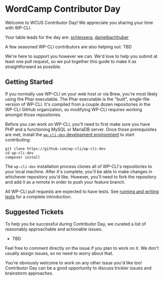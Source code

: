 # WordCamp Contributor Day

Welcome to WCUS Contributor Day! We appreciate you sharing your time with WP-CLI.

Your table leads for the day are: [schlessera](https://github.com/schlessera), [danielbachhuber](https://github.com/danielbachhuber)

A few seasoned WP-CLI contributors are also helping out: TBD

We're here to support you however we can. We'd love to help you submit at least one pull request, so we put together this guide to make it as straightforward as possible.

## Getting Started

If you normally use WP-CLI on your web host or via Brew, you're most likely using the Phar executable. The Phar executable is the "built", single-file version of WP-CLI. It's compiled from a couple dozen repositories in the WP-CLI GitHub organization, so modifying WP-CLI requires working amongst those repositories.

Before you can work on WP-CLI, you'll need to first make sure you have PHP and a functioning MySQL or MariaDB server. Once those prerequisites are met, install the [`wp-cli-dev` development environment](https://github.com/wp-cli/wp-cli-dev) to start contributing:

```
git clone https://github.com/wp-cli/wp-cli-dev
cd wp-cli-dev
composer install
```

The `wp-cli-dev` installation process clones all of WP-CLI's repositories to your local machine. After it's complete, you'll be able to make changes in whichever repository you'd like. However, you'll need to fork the repository and add it as a remote in order to push your feature branch.

All WP-CLI pull requests are expected to have tests. See [running and writing tests](https://make.wordpress.org/cli/handbook/contributions/pull-requests/#running-and-writing-tests) for a complete introduction.

## Suggested Tickets

To help you be successful during Contributor Day, we curated a list of reasonably approachable and actionable issues:

- TBD

Feel free to comment directly on the issue if you plan to work on it. We don't usually assign issues, so no need to worry about that.

You're obviously welcome to work on any other issue you'd like too! Contributor Day can be a good opportunity to discuss trickier issues and brainstorm approaches.
